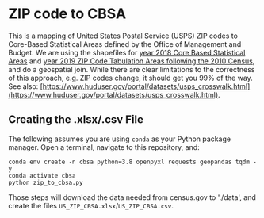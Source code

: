 # ZIP code to CBSA

This is a mapping of United States Postal Service (USPS) ZIP codes to Core-Based Statistical Areas defined by the Office of Management and Budget. We are using the shapefiles for [year 2018 Core Based Statistical Areas](https://www.census.gov/geographies/mapping-files/time-series/geo/carto-boundary-file.html) and [year 2019 ZIP Code Tabulation Areas following the 2010 Census](https://catalog.data.gov/dataset/tiger-line-shapefile-2019-2010-nation-u-s-2010-census-5-digit-zip-code-tabulation-area-zcta5-na), and do a geospatial join. While there are clear limitations to the correctness of this approach, e.g. ZIP codes change, it should get you 99% of the way. See also: [https://www.huduser.gov/portal/datasets/usps_crosswalk.html](https://www.huduser.gov/portal/datasets/usps_crosswalk.html).

## Creating the .xlsx/.csv File

The following assumes you are using `conda` as your Python package manager. Open a terminal, navigate to this repository, and: 

```
conda env create -n cbsa python=3.8 openpyxl requests geopandas tqdm -y
conda activate cbsa
python zip_to_cbsa.py
```

Those steps will download the data needed from census.gov to './data', and create the files `US_ZIP_CBSA.xlsx`/`US_ZIP_CBSA.csv`.
